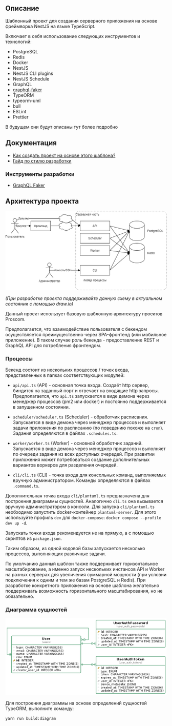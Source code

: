 ## Описание

Шаблонный проект для создания серверного приложения на основе фреймворка NestJS на языке TypeScript.

Включает в себя использование следующих инструментов и технологий:

* PostgreSQL
* Redis
* Docker
* NestJS
* NestJS CLI plugins
* NestJS Schedule
* GraphQL
* [graphql-faker](https://github.com/Proscom/graphql-faker/tree/overrides)
* TypeORM
* typeorm-uml
* bull
* ESLint
* Prettier

В будущем они будут описаны тут более подробно



## Документация

* [Как создать проект на основе этого шаблона?](./docs/fork.md)
* [Гайд по стилю разработки](./docs/code.md)
  
### Инструменты разработки

* [GraphQL Faker](docs/faker.md)

## Архитектура проекта

![Архитектура](./docs/architecture.png)

_(При разработке проекта поддерживайте данную схему в актуальном состоянии с помощью draw.io)_

Данный проект использует базовую шаблонную архитектуру проектов Proscom.

Предполагается, что взаимодействие пользователя с бекендом осуществляется преимущественно через SPA-фронтенд (или мобильное приложение). В таком случае роль бекенда - предоставление REST и GraphQL API для потребления фронтендом.

### Процессы

Бекенд состоит из нескольких процессов / точек входа, представленных в папках соответствующих модулей: 

- `api/api.ts` (API) - основная точка входа. Создаёт http сервер, биндится на заданный порт и отвечает на входящие http запросы. Предполагается, что `api.ts` запускается в виде демона через менеджер процессов (pm2 или docker) и постоянно поддерживается в запущенном состоянии. 

- `scheduler/scheduler.ts` (Scheduler) - обработчик расписания. Запускается в виде демона через менеджер процессов и выполняет задачи приложения по расписанию (по поведению похоже на `cron`). Задания определяются в файлах `.schedules.ts`.

- `worker/worker.ts` (Worker) - основной обработчик заданий. Запускается в виде демона через менеджер процессов и выполняет по очереди задания из всех доступных очередей. При развитии приложения может потребоваться создание дополнительных вариантов воркеров для разделения очередей.

- `cli/cli.ts` (CLI) - точка входа для консольных команд, выполняемых вручную администратором. Команды определяются в файлах `.command.ts`.

Дополнительная точка входа `cli/plantuml.ts` предназначена для построения диаграммы сущностей. Аналогично `cli.ts` она вызывается вручную администратором в консоли.
Для запуска `cli/plantuml.ts` необходимо запустить docker-контейнер `plantuml-server`.
Для этого используйте профиль `dev` для `docker-compose`: `docker compose --profile dev up -d`.

Запускать точки входа рекомендуется не на прямую, а с помощью скриптов из `package.json`.

Таким образом, из одной кодовой базы запускается несколько процессов, выполняющих различные задачи. 

По умолчанию данный шаблон также поддерживает горизонтальное масштабирование, а именно запуск нескольких инстансов API и Worker на разных серверах для увеличения суммарной мощности (при условии подключения к одним и тем же базам PostgreSQL и Redis). При разработке конкретного приложения на основе шаблона желательно поддерживать возможность горизонтального масштабирования, но не обязательно.

### Диаграмма сущностей

![Автоматически генерируемая диаграмма сущностей](./docs/diagram.png)

Для построения диаграммы на основе определений сущностей TypeORM, выполните команду:
```bash
yarn run build:diagram
```


